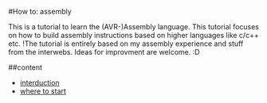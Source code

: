 #How to: assembly

This is a tutorial to learn the (AVR-)Assembly language. This tutorial focuses on how to build assembly 
instructions based on higher languages like c/c++ etc. 
!The tutorial is entirely based on my assembly experience and stuff from the interwebs.
Ideas for improvment are welcome. :D

##content
* [interduction](#interduction)
* [where to start](#where-to-start)
